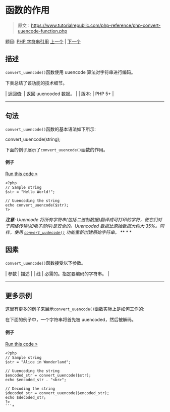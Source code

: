 # 函数的作用

> 原文：<https://www.tutorialrepublic.com/php-reference/php-convert-uuencode-function.php>

题目: [PHP 字符串引用](php-string-functions.php) [上一个](php-convert-uudecode-function.php) | [下一个](php-count-chars-function.php)

## 描述

`convert_uuencode()`函数使用 uuencode 算法对字符串进行编码。

下表总结了该功能的技术细节。

| 返回值: | 返回 uuencoded 数据。 |
| 版本: | PHP 5+ |

* * *

## 句法

`convert_uuencode()`函数的基本语法如下所示:

convert_uuencode(string);

下面的例子展示了`convert_uuencode()`函数的作用。

#### 例子

[Run this code »](../codelab.php?topic=php&file=uuencode-a-string "Run this code to view the output")

```
<?php
// Sample string
$str = "Hello World!";

// Uuencoding the string
echo convert_uuencode($str);
?>
```

 ***注意:** Uuencode 将所有字符串(包括二进制数据)翻译成可打印的字符，使它们对于网络传输(如电子邮件)是安全的。Uuencoded 数据比原始数据大约大 35%。同样，使用 [`convert_uudecode()`](php-convert-uudecode-function.php) 功能重新创建原始字符串。*  ** * *

## 因素

`convert_uuencode()`函数接受以下参数。

| 参数 | 描述 |
| 线 | 必需的。指定要编码的字符串。 |

* * *

## 更多示例

这里有更多的例子来展示`convert_uuencode()`函数实际上是如何工作的:

在下面的例子中，一个字符串将首先被 uuencoded，然后被解码。

#### 例子

[Run this code »](../codelab.php?topic=php&file=uuencode-decode-a-string "Run this code to view the output")

```
<?php
// Sample string
$str = "Alice in Wonderland";

// Uuencoding the string
$encoded_str = convert_uuencode($str);
echo $encoded_str . "<br>";

// Decoding the string
$decoded_str = convert_uuencode($encoded_str);
echo $decoded_str;
?>
```*